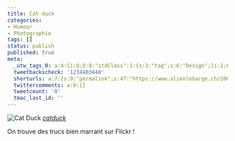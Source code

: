 ```yaml
---
title: Cat-duck
categories:
- Humour
- Photographie
tags: []
status: publish
published: true
meta:
  _utw_tags_0: a:4:{i:0;O:8:"stdClass":1:{s:3:"tag";s:6:"Design";}i:1;O:8:"stdClass":1:{s:3:"tag";s:6:"Flickr";}i:2;O:8:"stdClass":1:{s:3:"tag";s:6:"Humour";}i:3;O:8:"stdClass":1:{s:3:"tag";s:12:"Photographie";}}
  tweetbackscheck: '1234403440'
  shorturls: a:7:{s:9:"permalink";s:47:"https://www.alienlebarge.ch/2007/08/23/cat-duck/";s:7:"tinyurl";s:25:"https://tinyurl.com/c8xa9t";s:4:"isgd";s:17:"https://is.gd/ikdl";s:5:"bitly";s:18:"https://bit.ly/pv7o";s:5:"snipr";s:22:"https://snipr.com/b9x6v";s:5:"snurl";s:22:"https://snurl.com/b9x6v";s:7:"snipurl";s:24:"https://snipurl.com/b9x6v";}
  twittercomments: a:0:{}
  tweetcount: '0'
  tmac_last_id: ''
---
```

 <img src="https://dlgjp9x71cipk.cloudfront.net/2007/08/catduck.png" alt="Cat Duck" />
<em><a href="https://www.flickr.com/photos/paigehanlon/1216937272/" title="photo sharing">catduck</a></em>

On trouve des trucs bien marrant sur Flickr !
